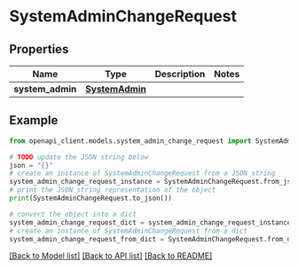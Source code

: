 # SystemAdminChangeRequest


## Properties

Name | Type | Description | Notes
------------ | ------------- | ------------- | -------------
**system_admin** | [**SystemAdmin**](SystemAdmin.md) |  | 

## Example

```python
from openapi_client.models.system_admin_change_request import SystemAdminChangeRequest

# TODO update the JSON string below
json = "{}"
# create an instance of SystemAdminChangeRequest from a JSON string
system_admin_change_request_instance = SystemAdminChangeRequest.from_json(json)
# print the JSON string representation of the object
print(SystemAdminChangeRequest.to_json())

# convert the object into a dict
system_admin_change_request_dict = system_admin_change_request_instance.to_dict()
# create an instance of SystemAdminChangeRequest from a dict
system_admin_change_request_from_dict = SystemAdminChangeRequest.from_dict(system_admin_change_request_dict)
```
[[Back to Model list]](../README.md#documentation-for-models) [[Back to API list]](../README.md#documentation-for-api-endpoints) [[Back to README]](../README.md)


